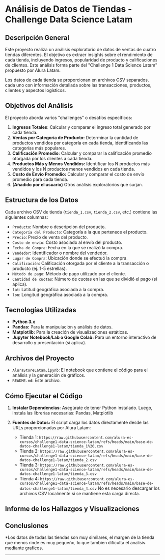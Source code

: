 # Análisis de Datos de Tiendas - Challenge Data Science Latam

## Descripción General

Este proyecto realiza un análisis exploratorio de datos de ventas de cuatro tiendas diferentes. El objetivo es extraer insights sobre el rendimiento de cada tienda, incluyendo ingresos, popularidad de producto y calificaciones de clientes. Este análisis forma parte del "Challenge 1 Data Science Latam" propuesto por Alura Latam.

Los datos de cada tienda se proporcionan en archivos CSV separados, cada uno con información detallada sobre las transacciones, productos, clientes y aspectos logísticos.

## Objetivos del Análisis

El proyecto aborda varios "challenges" o desafíos específicos:

1.  **Ingresos Totales:** Calcular y comparar el ingreso total generado por cada tienda.
2.  **Ventas por Categoría de Producto:** Determinar la cantidad de productos vendidos por categoría en cada tienda, identificando las categorías más populares.
3.  **Calificación Promedio:** Calcular y comparar la calificación promedio otorgada por los clientes a cada tienda.
4.  **Productos Más y Menos Vendidos:** Identificar los N productos más vendidos y los N productos menos vendidos en cada tienda.
5.  **Costo de Envío Promedio:** Calcular y comparar el costo de envío promedio para cada tienda.
6.  **(Añadido por el usuario)** Otros análisis exploratorios que surjan.

## Estructura de los Datos

Cada archivo CSV de tienda (`tienda_1.csv`, `tienda_2.csv`, etc.) contiene las siguientes columnas:

*   `Producto`: Nombre o descripción del producto.
*   `Categoría del Producto`: Categoría a la que pertenece el producto.
*   `Precio`: Precio de venta del producto.
*   `Costo de envío`: Costo asociado al envío del producto.
*   `Fecha de Compra`: Fecha en la que se realizó la compra.
*   `Vendedor`: Identificador o nombre del vendedor.
*   `Lugar de Compra`: Ubicación donde se efectuó la compra.
*   `Calificación`: Calificación otorgada por el cliente a la transacción o producto (ej. 1-5 estrellas).
*   `Método de pago`: Método de pago utilizado por el cliente.
*   `Cantidad de cuotas`: Número de cuotas en las que se dividió el pago (si aplica).
*   `lat`: Latitud geográfica asociada a la compra.
*   `lon`: Longitud geográfica asociada a la compra.

## Tecnologías Utilizadas

*   **Python 3.x**
*   **Pandas:** Para la manipulación y análisis de datos.
*   **Matplotlib:** Para la creación de visualizaciones estáticas.
*   **Jupyter Notebook/Lab o Google Colab:** Para un entorno interactivo de desarrollo y presentación (si aplica).

## Archivos del Proyecto

*   `AluraStoreLatam.ipynb`: El notebook que contiene el código para el análisis y la generación de gráficos.
*   `README.md`: Este archivo.

## Cómo Ejecutar el Código

1.  **Instalar Dependencias:**
    Asegúrate de tener Python instalado. Luego, instala las librerías necesarias: Pandas, Matplotlib
	    
  
2.  **Fuentes de Datos:**
    El script carga los datos directamente desde las URLs proporcionadas por Alura Latam:
    *   Tienda 1: `https://raw.githubusercontent.com/alura-es-cursos/challenge1-data-science-latam/refs/heads/main/base-de-datos-challenge1-latam/tienda_1%20.csv`
    *   Tienda 2: `https://raw.githubusercontent.com/alura-es-cursos/challenge1-data-science-latam/refs/heads/main/base-de-datos-challenge1-latam/tienda_2.csv`
    *   Tienda 3: `https://raw.githubusercontent.com/alura-es-cursos/challenge1-data-science-latam/refs/heads/main/base-de-datos-challenge1-latam/tienda_3.csv`
    *   Tienda 4: `https://raw.githubusercontent.com/alura-es-cursos/challenge1-data-science-latam/refs/heads/main/base-de-datos-challenge1-latam/tienda_4.csv`
    No es necesario descargar los archivos CSV localmente si se mantiene esta carga directa.

## Informe de los Hallazgos y Visualizaciones

## Conclusiones

*Los datos de todas las tiendas son muy similares, el margen de la tienda que menos rinde es muy pequeño, lo que tambien dificulta el analisis mediante graficos. 


---